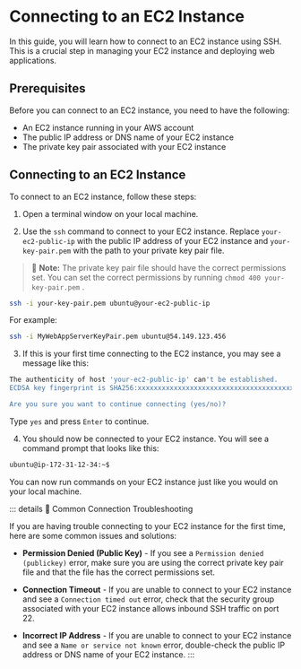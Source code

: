 # Connecting to an EC2 Instance

In this guide, you will learn how to connect to an EC2 instance using SSH. This is a crucial step in managing your EC2 instance and deploying web applications.

## Prerequisites

Before you can connect to an EC2 instance, you need to have the following:

* An EC2 instance running in your AWS account
* The public IP address or DNS name of your EC2 instance
* The private key pair associated with your EC2 instance

## Connecting to an EC2 Instance

To connect to an EC2 instance, follow these steps:

1. Open a terminal window on your local machine.

2. Use the `ssh` command to connect to your EC2 instance. Replace `your-ec2-public-ip` with the public IP address of your EC2 instance and `your-key-pair.pem` with the path to your private key pair file.

> 🍎 **Note:** The private key pair file should have the correct permissions set. You can set the correct permissions by running `chmod 400 your-key-pair.pem` .

```bash
ssh -i your-key-pair.pem ubuntu@your-ec2-public-ip
```

For example:

```bash
ssh -i MyWebAppServerKeyPair.pem ubuntu@54.149.123.456
```

3. If this is your first time connecting to the EC2 instance, you may see a message like this:

   

```bash
The authenticity of host 'your-ec2-public-ip' can't be established.
ECDSA key fingerprint is SHA256:xxxxxxxxxxxxxxxxxxxxxxxxxxxxxxxxxxxxxxxxxxx.

Are you sure you want to continue connecting (yes/no)?
```

Type `yes` and press `Enter` to continue.

4. You should now be connected to your EC2 instance. You will see a command prompt that looks like this:

```bash
ubuntu@ip-172-31-12-34:~$
```

You can now run commands on your EC2 instance just like you would on your local machine.

::: details 🚨 Common Connection Troubleshooting

If you are having trouble connecting to your EC2 instance for the first time, here are some common issues and solutions:

* **Permission Denied (Public Key)** - If you see a `Permission denied (publickey)` error, make sure you are using the correct private key pair file and that the file has the correct permissions set.

* **Connection Timeout** - If you are unable to connect to your EC2 instance and see a `Connection timed out` error, check that the security group associated with your EC2 instance allows inbound SSH traffic on port 22.

* **Incorrect IP Address** - If you are unable to connect to your EC2 instance and see a `Name or service not known` error, double-check the public IP address or DNS name of your EC2 instance.
:::
